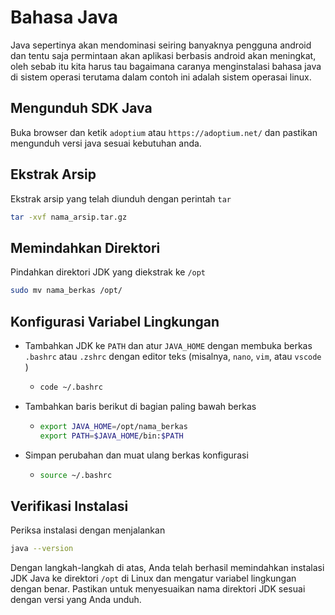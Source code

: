 # Bahasa Java

Java sepertinya akan mendominasi seiring banyaknya pengguna android dan tentu saja  permintaan akan aplikasi berbasis android akan meningkat, oleh sebab itu kita harus tau bagaimana caranya menginstalasi bahasa java di sistem operasi terutama dalam contoh ini adalah sistem operasai linux.

## Mengunduh SDK Java

Buka browser dan ketik `adoptium` atau `https://adoptium.net/` dan pastikan mengunduh versi java sesuai kebutuhan anda.

## Ekstrak Arsip

Ekstrak arsip yang telah diunduh dengan perintah `tar`

```bash
tar -xvf nama_arsip.tar.gz
```

## Memindahkan Direktori

Pindahkan direktori JDK yang diekstrak ke `/opt`

```bash
sudo mv nama_berkas /opt/
```

## Konfigurasi Variabel Lingkungan

* Tambahkan JDK ke `PATH` dan atur `JAVA_HOME` dengan membuka berkas `.bashrc` atau `.zshrc` dengan editor teks (misalnya, `nano`, `vim`, atau `vscode` )
  
  * ```bash
    code ~/.bashrc
    ```



* Tambahkan baris berikut di bagian paling bawah berkas
  
  * ```bash
    export JAVA_HOME=/opt/nama_berkas
    export PATH=$JAVA_HOME/bin:$PATH
    ```

* Simpan perubahan dan muat ulang berkas konfigurasi
  
  * ```bash
    source ~/.bashrc
    ```

## Verifikasi Instalasi

Periksa instalasi dengan menjalankan

```bash
java --version
```

Dengan langkah-langkah di atas, Anda telah berhasil memindahkan instalasi JDK Java ke direktori `/opt` di Linux dan mengatur variabel lingkungan dengan benar. Pastikan untuk menyesuaikan nama direktori JDK sesuai dengan versi yang Anda unduh.




